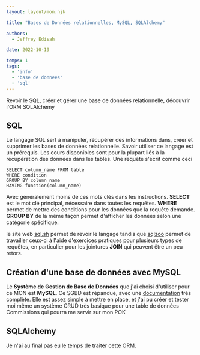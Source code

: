 ```yaml
---
layout: layout/mon.njk

title: "Bases de Données relationnelles, MySQL, SQLAlchemy"

authors:
  - Jeffrey Edisah

date: 2022-10-19

temps: 1
tags:
  - 'info'
  - 'base de donnees'
  - 'sql'
---
```

<!-- début résumé -->

Revoir le SQL, créer et gérer une base de données relationnelle, découvrir l'ORM SQLAlchemy

<!-- fin résumé -->


## SQL

Le langage SQL sert à manipuler, récupérer des informations dans, créer et supprimer les bases de données relationnelle. Savoir utiliser ce langage est un prérequis. Les cours disponibles sont pour la plupart liés à la récupération des données dans les tables. Une requête s'écrit comme ceci

    SELECT column_name FROM table
    WHERE condition
    GROUP BY column_name
    HAVING function(column_name)

Avec généralement moins de ces mots clés dans les instructions. **SELECT** est le mot clé principal, nécessaire dans toutes les requêtes. **WHERE** permet de mettre des conditions pour les données que la requête demande. **GROUP BY** de la même façon permet d'afficher les données selon une catégorie spécifique.

le site web [sql.sh](sql.sh) permet de revoir le langage tandis que [sqlzoo](sqlzoo.net) permet de travailler ceux-ci à l'aide d'exercices pratiques pour plusieurs types de requêtes, en particulier pour les jointures **JOIN** qui peuvent être un peu retors.

## Création d'une base de données avec MySQL

Le **Système de Gestion de Base de Données** que j'ai choisi d'utiliser pour ce MON est **MySQL**. Ce SGBD est répandue, avec une [documentation](https://dev.mysql.com/doc/) très complète. Elle est assez simple à mettre en place, et j'ai pu créer et tester moi même un système CRUD très basique pour une table de données Commissions qui pourra me servir sur mon POK

## SQLAlchemy

Je n'ai au final pas eu le temps de traiter cette ORM.